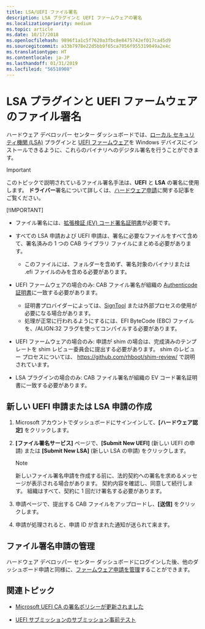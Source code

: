 ```yaml
---
title: LSA/UEFI ファイル署名
description: LSA プラグインと UEFI ファームウェアの署名
ms.localizationpriority: medium
ms.topic: article
ms.date: 10/17/2018
ms.openlocfilehash: 9896f1a1c5f7620a3fbc8e8475742ef017ca45d9
ms.sourcegitcommit: a33b7978e22d5bb9f65ca7056f955319049a2e4c
ms.translationtype: HT
ms.contentlocale: ja-JP
ms.lasthandoff: 01/31/2019
ms.locfileid: "56518908"
---
```

# <a name="file-signing-lsa-plugins-and-uefi-firmware"></a>LSA プラグインと UEFI ファームウェアのファイル署名

ハードウェア デベロッパー センター ダッシュボードでは、[ローカル セキュリティ機関 (LSA)](https://docs.microsoft.com/windows-server/security/credentials-protection-and-management/configuring-additional-lsa-protection) プラグインと [UEFI ファームウェア](https://docs.microsoft.com/windows-hardware/design/device-experiences/oem-uefi)を Windows デバイスにインストールできるように、これらのバイナリへのデジタル署名を行うことができます。


> [!IMPORTANT]
> 
> このトピックで説明されているファイル署名手法は、**UEFI** と **LSA** の署名に使用します。 
> **ドライバー**署名について詳しくは、[ハードウェア申請](https://docs.microsoft.com/windows-hardware/drivers/dashboard/hardware-certification-submissions)に関する記事をご覧ください。
> 
> [!IMPORTANT]
> * ファイル署名には、[拡張検証 (EV) コード署名証明書](get-a-code-signing-certificate.md)が必要です。
> 
> * すべての LSA 申請および UEFI 申請は、署名に必要なファイルをすべて含めて、署名済みの 1 つの CAB ライブラリ ファイルにまとめる必要があります。 
>   * このファイルには、フォルダーを含めず、署名対象のバイナリまたは .efi ファイルのみを含める必要があります。 
> 
> * UEFI ファームウェアの場合のみ: CAB ファイル署名が組織の [Authenticode 証明書](https://docs.microsoft.com/windows-hardware/drivers/install/authenticode)に一致する必要があります。
>   * 証明書プロバイダーによっては、[SignTool](https://msdn.microsoft.com/library/windows/desktop/aa387764) または外部プロセスの使用が必要になる場合があります。
>   * 処理が正常に行われるようにするには、EFI ByteCode (EBC) ファイルを、/ALIGN:32 フラグを使ってコンパイルする必要があります。
> 
> * UEFI ファームウェアの場合のみ: 申請が shim の場合は、完成済みのテンプレートを shim レビュー委員会に提出する必要があります。 shim のレビュー プロセスについては、 https://github.com/rhboot/shim-review/ で説明されています。
> 
> * LSA プラグインの場合のみ: CAB ファイル署名が組織の EV コード署名証明書に一致する必要があります。 


## <a name="creating-a-new-uefi-or-lsa-submission"></a>新しい UEFI 申請または LSA 申請の作成

1.  Microsoft アカウントでダッシュボードにサインインして、**[ハードウェア認定]** をクリックします。

2.  **[ファイル署名サービス]** ページで、**[Submit New UEFI]** (新しい UEFI の申請) または **[Submit New LSA]** (新しい LSA の申請) をクリックします。
    > [!NOTE]
    > 新しいファイル署名申請を作成する前に、法的契約への署名を求めるメッセージが表示される場合があります。 契約内容を確認し、同意して続行します。 組織はすべて、契約に 1 回だけ署名する必要があります。

3.  申請ページで、提出する CAB ファイルをアップロードし、**[送信]** をクリックします。

4. 申請が処理されると、申請 ID が含まれた通知が送られて来ます。

## <a name="managing-your-file-signing-submission"></a>ファイル署名申請の管理 

ハードウェア デベロッパー センター ダッシュボードにログインした後、他のダッシュボード申請と同様に、[ファームウェア申請を管理](manage-your-hardware-submissions.md)することができます。 

## <a name="related-topics"></a>関連トピック

- [Microsoft UEFI CA の署名ポリシーが更新されました](http://blogs.msdn.com/b/windows_hardware_certification/archive/2013/12/03/microsoft-uefi-ca-signing-policy-updates.aspx)

- [UEFI サブミッションのサブミッション事前テスト](http://blogs.msdn.com/b/windows_hardware_certification/archive/2013/12/03/pre-submission-testing-for-uefi-submissions.aspx)
